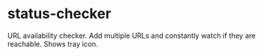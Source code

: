 status-checker
==============

URL availability checker. Add multiple URLs and constantly watch if they are reachable. Shows tray icon.
